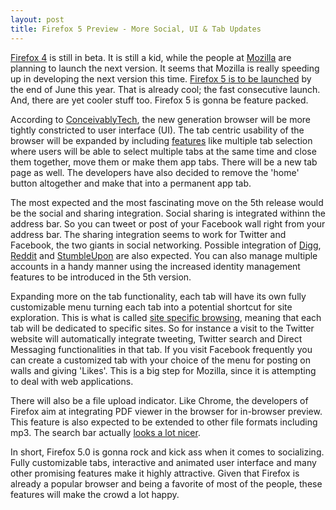 ```yaml
---
layout: post
title: Firefox 5 Preview - More Social, UI & Tab Updates
---
```


<a href="http://www.mozilla.com/en-US/firefox/fx/">Firefox 4</a> is still in beta. It is still a kid, while the people at <a href="http://www.mozilla.com/">Mozilla</a> are planning to launch the next version. It seems that Mozilla is really speeding up in developing the next version this time. <a href="http://www.techspot.com/news/43184-mozilla-firefox-5-coming-on-june-21-firefox-6-on-august-18.html">Firefox 5 is to be launched</a> by the end of June this year. That is already cool; the fast consecutive launch. And, there are yet cooler stuff too. Firefox 5 is gonna be feature packed.

According to <a href="http://www.conceivablytech.com/6581/products/firefox-5-social-sharing-home-tab-pdf-viewer-tab-apps">ConceivablyTech</a>, the new generation browser will be more tightly constricted to user interface (UI). The tab centric usability of the browser will be expanded by including <a href="http://www.blogsolute.com/firefox-5-news-features/16292/">features</a> like multiple tab selection where users will be able to select multiple tabs at the same time and close them together, move them or make them app tabs. There will be a new tab page as well. The developers have also decided to remove the 'home' button altogether and make that into a permanent app tab.

The most expected and the most fascinating move on the 5th release would be the social and sharing integration. Social sharing is integrated withinn the address bar. So you can tweet or post of your Facebook wall right from your address bar. The sharing integration seems to work for Twitter and Facebook, the two giants in social networking. Possible integration of <a href="http://digg.com/">Digg</a>, <a href="http://www.reddit.com/">Reddit</a> and <a href="http://www.stumbleupon.com/">StumbleUpon</a> are also expected. You can also manage multiple accounts in a handy manner using the increased identity management features to be introduced in the 5th version. 

Expanding more on the tab functionality, each tab will have its own fully customizable menu turning each tab into a potential shortcut for site exploration. This is what is called <a href="http://en.wikipedia.org/wiki/Site-specific_browser">site specific browsing</a>, meaning that each tab will be dedicated to specific sites. So for instance a visit to the Twitter website will automatically integrate tweeting, Twitter search and Direct Messaging functionalities in that tab. If you visit Facebook frequently you can create a customized tab with your choice of the menu for posting on walls and giving 'Likes'. This is a big step for Mozilla, since it is attempting to deal with web applications.

There will also be a file upload indicator. Like Chrome, the developers of Firefox aim at integrating PDF viewer in the browser for in-browser preview. This feature is also expected to be extended to other file formats including mp3. The search bar actually <a href="http://www.zdnet.com/blog/hardware/first-look-at-firefox-5/11446">looks a lot nicer</a>. 

In short, Firefox 5.0 is gonna rock and kick ass when it comes to socializing. Fully customizable tabs, interactive and animated user interface and many other promising features make it highly attractive. Given that Firefox is already a popular browser and being a favorite of most of the people, these features will make the crowd a lot happy.
